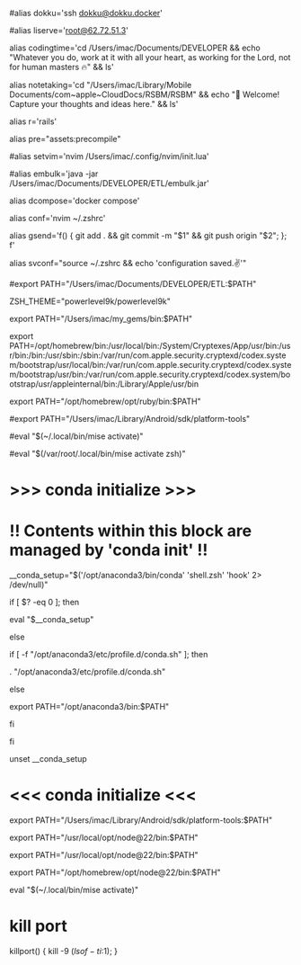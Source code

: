 #alias dokku='ssh dokku@dokku.docker'

#alias liserve='root@62.72.51.3'

alias codingtime='cd /Users/imac/Documents/DEVELOPER && echo "Whatever you do, work at it with all your heart, as working for the Lord, not for human masters 🔥" && ls'

alias notetaking='cd "/Users/imac/Library/Mobile Documents/com~apple~CloudDocs/RSBM/RSBM" && echo "📌 Welcome! Capture your thoughts and ideas here." && ls'

alias r='rails'

alias pre="assets:precompile"

#alias setvim='nvim /Users/imac/.config/nvim/init.lua'

#alias embulk='java -jar /Users/imac/Documents/DEVELOPER/ETL/embulk.jar'

alias dcompose='docker compose'

alias conf='nvim ~/.zshrc'

alias gsend='f() { git add . && git commit -m "$1" && git push origin "$2"; }; f'

alias svconf="source ~/.zshrc && echo 'configuration saved.✌️'"

#export PATH="/Users/imac/Documents/DEVELOPER/ETL:$PATH"

  

ZSH_THEME="powerlevel9k/powerlevel9k"

  

export PATH="/Users/imac/my_gems/bin:$PATH"

export PATH=/opt/homebrew/bin:/usr/local/bin:/System/Cryptexes/App/usr/bin:/usr/bin:/bin:/usr/sbin:/sbin:/var/run/com.apple.security.cryptexd/codex.system/bootstrap/usr/local/bin:/var/run/com.apple.security.cryptexd/codex.system/bootstrap/usr/bin:/var/run/com.apple.security.cryptexd/codex.system/bootstrap/usr/appleinternal/bin:/Library/Apple/usr/bin

export PATH="/opt/homebrew/opt/ruby/bin:$PATH"

#export PATH="/Users/imac/Library/Android/sdk/platform-tools"

  

#eval "$(~/.local/bin/mise activate)"

#eval "$(/var/root/.local/bin/mise activate zsh)"

  

# >>> conda initialize >>>

# !! Contents within this block are managed by 'conda init' !!

__conda_setup="$('/opt/anaconda3/bin/conda' 'shell.zsh' 'hook' 2> /dev/null)"

if [ $? -eq 0 ]; then

eval "$__conda_setup"

else

if [ -f "/opt/anaconda3/etc/profile.d/conda.sh" ]; then

. "/opt/anaconda3/etc/profile.d/conda.sh"

else

export PATH="/opt/anaconda3/bin:$PATH"

fi

fi

unset __conda_setup

# <<< conda initialize <<<

  

export PATH="/Users/imac/Library/Android/sdk/platform-tools:$PATH"

export PATH="/usr/local/opt/node@22/bin:$PATH"

export PATH="/usr/local/opt/node@22/bin:$PATH"

export PATH="/opt/homebrew/opt/node@22/bin:$PATH"

eval "$(~/.local/bin/mise activate)"

# kill port

killport() { kill -9 $(lsof -ti :$1); }